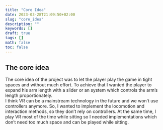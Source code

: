 ```yaml
---
title: "Core Idea"
date: 2023-03-28T21:09:50+02:00
slug: "core_idea"
description: ""
keywords: []
draft: true
tags: []
math: false
toc: false
---
```

## The core idea
The core idea of the project was to let the player play the game in tight spaces and without much effort. To achieve that I wanted the player to expand his arm length with a slider or an system which controls the arm’s length proportionately.  
I think VR can be a mainstream technology in the future and we won’t use controllers anymore. So, I wanted to implement the locomotion and interaction methods, so they don’t rely on controllers. At the same time, I play VR most of the time while sitting so I needed implementations which don’t need too much space and can be played while sitting. 


